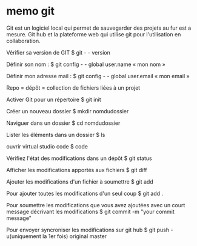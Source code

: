 # memo git
Git est un logiciel local qui permet de sauvegarder des projets au fur est a mesure.
Git hub et la plateforme web qui utilise git pour l'utilisation en collaboration.


Vérifier sa version de GIT
$ git - - version

Définir son nom : 
$ git config - - global user.name « mon nom »

Définir mon adresse mail :
$ git config - - global user.email « mon email »

Repo = dépôt = collection de fichiers liées à un projet

Activer Git pour un répertoire
$ git init 

Créer un nouveau dossier
$ mkdir nomdudossier

Naviguer dans un dossier
$ cd nomdudossier

Lister les éléments dans un dossier
$ ls

ouvrir virtual studio code 
$ code

Vérifiez l'état des modifications dans un dépôt
$ git status

Afficher les modifications apportés aux fichiers
$ git diff

Ajouter les modifications d'un fichier à soumettre
$ git add <FILENAME>

Pour ajouter toutes les modifications d'un seul coup
$ git add .

Pour soumettre les modifications que vous avez ajoutées avec un court message décrivant les modifications
$ git commit -m "your commit message"

Pour envoyer syncroniser les modifications sur git hub
$ git push -u(uniquement la 1er fois) original master